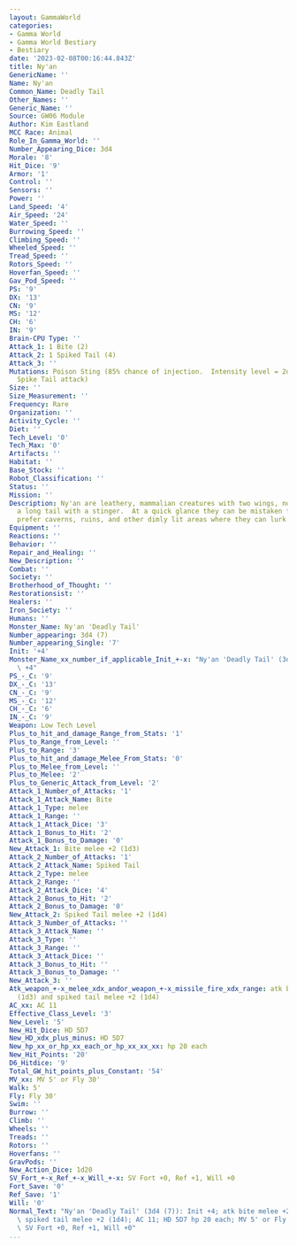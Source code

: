 ```yaml
---
layout: GammaWorld
categories:
- Gamma World
- Gamma World Bestiary
- Bestiary
date: '2023-02-08T00:16:44.843Z'
title: Ny'an
GenericName: ''
Name: Ny'an
Common_Name: Deadly Tail
Other_Names: ''
Generic_Name: ''
Source: GW06 Module
Author: Kim Eastland
MCC Race: Animal
Role_In_Gamma_World: ''
Number_Appearing_Dice: 3d4
Morale: '8'
Hit_Dice: '9'
Armor: '1'
Control: ''
Sensors: ''
Power: ''
Land_Speed: '4'
Air_Speed: '24'
Water_Speed: ''
Burrowing_Speed: ''
Climbing_Speed: ''
Wheeled_Speed: ''
Tread_Speed: ''
Rotors_Speed: ''
Hoverfan_Speed: ''
Gav_Pod_Speed: ''
PS: '9'
DX: '13'
CN: '9'
MS: '12'
CH: '6'
IN: '9'
Brain-CPU Type: ''
Attack_1: 1 Bite (2)
Attack_2: 1 Spiked Tail (4)
Attack_3: ''
Mutations: Poison Sting (85% chance of injection.  Intensity level = 2d6+2.  for each
  Spike Tail attack)
Size: ''
Size_Measurement: ''
Frequency: Rare
Organization: ''
Activity_Cycle: ''
Diet: ''
Tech_Level: '0'
Tech_Max: '0'
Artifacts: ''
Habitat: ''
Base_Stock: ''
Robot_Classification: ''
Status: ''
Mission: ''
Description: Ny'an are leathery, mammalian creatures with two wings, no legs, and
  a long tail with a stinger.  At a quick glance they can be mistaken for obbs.  Ny'an
  prefer caverns, ruins, and other dimly lit areas where they can lurk about.
Equipment: ''
Reactions: ''
Behavior: ''
Repair_and_Healing: ''
New_Description: ''
Combat: ''
Society: ''
Brotherhood_of_Thought: ''
Restorationsist: ''
Healers: ''
Iron_Society: ''
Humans: ''
Monster_Name: Ny'an 'Deadly Tail'
Number_appearing: 3d4 (7)
Number_appearing_Single: '7'
Init: '+4'
Monster_Name_xx_number_if_applicable_Init_+-x: "Ny'an 'Deadly Tail' (3d4 (7)): Init\
  \ +4"
PS_-_C: '9'
DX_-_C: '13'
CN_-_C: '9'
MS_-_C: '12'
CH_-_C: '6'
IN_-_C: '9'
Weapon: Low Tech Level
Plus_to_hit_and_damage_Range_from_Stats: '1'
Plus_to_Range_from_Level: ''
Plus_to_Range: '3'
Plus_to_hit_and_damage_Melee_From_Stats: '0'
Plus_to_Melee_from_Level: ''
Plus_to_Melee: '2'
Plus_to_Generic_Attack_from_Level: '2'
Attack_1_Number_of_Attacks: '1'
Attack_1_Attack_Name: Bite
Attack_1_Type: melee
Attack_1_Range: ''
Attack_1_Attack_Dice: '3'
Attack_1_Bonus_to_Hit: '2'
Attack_1_Bonus_to_Damage: '0'
New_Attack_1: Bite melee +2 (1d3)
Attack_2_Number_of_Attacks: '1'
Attack_2_Attack_Name: Spiked Tail
Attack_2_Type: melee
Attack_2_Range: ''
Attack_2_Attack_Dice: '4'
Attack_2_Bonus_to_Hit: '2'
Attack_2_Bonus_to_Damage: '0'
New_Attack_2: Spiked Tail melee +2 (1d4)
Attack_3_Number_of_Attacks: ''
Attack_3_Attack_Name: ''
Attack_3_Type: ''
Attack_3_Range: ''
Attack_3_Attack_Dice: ''
Attack_3_Bonus_to_Hit: ''
Attack_3_Bonus_to_Damage: ''
New_Attack_3: ''
Atk_weapon_+-x_melee_xdx_andor_weapon_+-x_missile_fire_xdx_range: atk bite melee +2
  (1d3) and spiked tail melee +2 (1d4)
AC_xx: AC 11
Effective_Class_Level: '3'
New_Level: '5'
New_Hit_Dice: HD 5D7
New_HD_xdx_plus_minus: HD 5D7
New_hp_xx_or_hp_xx_each_or_hp_xx_xx_xx: hp 20 each
New_Hit_Points: '20'
D6_Hitdice: '9'
Total_GW_hit_points_plus_Constant: '54'
MV_xx: MV 5' or Fly 30'
Walk: 5'
Fly: Fly 30'
Swim: ''
Burrow: ''
Climb: ''
Wheels: ''
Treads: ''
Rotors: ''
Hoverfans: ''
GravPods: ''
New_Action_Dice: 1d20
SV_Fort_+-x_Ref_+-x_Will_+-x: SV Fort +0, Ref +1, Will +0
Fort_Save: '0'
Ref_Save: '1'
Will: '0'
Normal_Text: "Ny'an 'Deadly Tail' (3d4 (7)): Init +4; atk bite melee +2 (1d3) and\
  \ spiked tail melee +2 (1d4); AC 11; HD 5D7 hp 20 each; MV 5' or Fly 30' ; 1d20;\
  \ SV Fort +0, Ref +1, Will +0"
...
```

